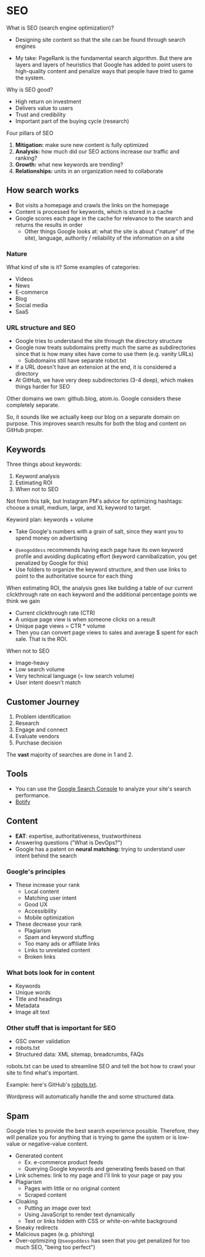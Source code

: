 # SEO

What is SEO (search engine optimization)?

- Designing site content so that the site can be found through search engines

* My take: PageRank is the fundamental search algorithm.  But there are layers and layers of heuristics that Google has added to point users to high-quality content and penalize ways that people have tried to game the system.

Why is SEO good?

- High return on investment
- Delivers value to users
- Trust and credibility
- Important part of the buying cycle (research)



Four pillars of SEO

1. **Mitigation:** make sure new content is fully optimized
2. **Analysis:** how much did our SEO actions increase our traffic and ranking?
3. **Growth:** what new keywords are trending?
4. **Relationships:** units in an organization need to collaborate



## How search works

- Bot visits a homepage and crawls the links on the homepage
- Content is processed for keywords, which is stored in a cache
- Google scores each page in the cache for relevance to the search and returns the results in order
  - Other things Google looks at: what the site is about ("nature" of the site), language, authority / reliability of the information on a site



### Nature

What kind of site is it?  Some examples of categories:

- Videos
- News
- E-commerce
- Blog
- Social media
- SaaS



### URL structure and SEO

* Google tries to understand the site through the directory structure
* Google now treats subdomains pretty much the same as subdirectories since that is how many sites have come to use them (e.g. vanity URLs)
  * Subdomains still have separate robot.txt
* If a URL doesn't have an extension at the end, it is considered a directory
* At GitHub, we have very deep subdirectories (3-4 deep), which makes things harder for SEO



Other domains we own: github.blog, atom.io.  Google considers these completely separate.

So, it sounds like we actually keep our blog on a separate domain on purpose.  This improves search results for both the blog and content on GitHub proper.



## Keywords

Three things about keywords:

1. Keyword analysis
2. Estimating ROI
3. When not to SEO



Not from this talk, but Instagram PM's advice for optimizing hashtags: choose a small, medium, large, and XL keyword to target.

Keyword plan: keywords + volume

- Take Google's numbers with a grain of salt, since they want you to spend money on advertising

*  `@seogoddess` recommends having each page have its own keyword profile and avoiding duplicating effort (keyword cannibalization, you get penalized by Google for this)
  * Use folders to organize the keyword structure, and then use links to point to the authoritative source for each thing



When estimating ROI, the analysis goes like building a table of our current clickthrough rate on each keyword and the additional percentage points we think we gain

* Current clickthrough rate (CTR)
* A unique page view is when someone clicks on a result
* Unique page views = CTR * volume
* Then you can convert page views to sales and average $ spent for each sale.  That is the ROI.



When not to SEO

* Image-heavy
* Low search volume
* Very technical language (= low search volume)
* User intent doesn't match



## Customer Journey

1. Problem identification
2. Research
3. Engage and connect
4. Evaluate vendors
5. Purchase decision



The **vast** majority of searches are done in 1 and 2.




## Tools

- You can use the [Google Search Console](https://search.google.com/search-console/about) to analyze your site's search performance.
- [Botify](https://www.botify.com/)



## Content

- **EAT**: expertise, authoritativeness, trustworthiness
- Answering questions ("What is DevOps?")
- Google has a patent on **neural matching:** trying to understand user intent behind the search



### Google's principles

* These increase your rank
  * Local content
  * Matching user intent
  * Good UX
  * Accessibility
  * Mobile optimization
* These decrease your rank
  * Plagiarism
  * Spam and keyword stuffing
  * Too many ads or affiliate links
  * Links to unrelated content
  * Broken links



### What bots look for in content

* Keywords
* Unique words
* Title and headings
* Metadata
* Image alt text

### Other stuff that is important for SEO

* GSC owner validation
* robots.txt
* Structured data: XML sitemap, breadcrumbs, FAQs

robots.txt can be used to streamline SEO and tell the bot how to crawl your site to find what's important.

Example: here's GitHub's [robots.txt](https://github.com/robots.txt).

Wordpress will automatically handle the and some structured data.



## Spam

Google tries to provide the best search experience possible.  Therefore, they will penalize you for anything that is trying to game the system or is low-value or negative-value content.

* Generated content
  * Ex. e-commerce product feeds
  * Querying Google keywords and generating feeds based on that
* Link schemes: link to my page and I'll link to your page or pay you
* Plagiarism
  * Pages with little or no original content
  * Scraped content
* Cloaking
  * Putting an image over text
  * Using JavaScript to render text dynamically
  * Text or links hidden with CSS or white-on-white background
* Sneaky redirects
* Malicious pages (e.g. phishing)
* Over-optimizing (`@seogoddess` has seen that you get penalized for too much SEO, "being too perfect")

